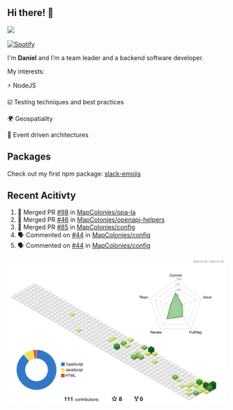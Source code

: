 ## Hi there! 👋

<p>
  <img src="https://github-readme-stats.vercel.app/api?username=syncush&theme=tokyonight">
</p>

[![Spotify](https://novatorem-rust.vercel.app/api/spotify)](https://open.spotify.com/user/syncush)

I'm **Daniel** and I'm a team leader and a backend software developer.

My interests:

⚡ NodeJS

☑️ Testing techniques and best practices

🌍 Geospatiality

🧠 Event driven architectures

## Packages
Check out my first npm package: [slack-emojis](https://www.npmjs.com/package/slack-emojis)

## Recent Acitivty
<!--START_SECTION:activity-->
1. 🎉 Merged PR [#98](https://github.com/MapColonies/opa-la/pull/98) in [MapColonies/opa-la](https://github.com/MapColonies/opa-la)
2. 🎉 Merged PR [#46](https://github.com/MapColonies/openapi-helpers/pull/46) in [MapColonies/openapi-helpers](https://github.com/MapColonies/openapi-helpers)
3. 🎉 Merged PR [#85](https://github.com/MapColonies/config/pull/85) in [MapColonies/config](https://github.com/MapColonies/config)
4. 🗣 Commented on [#44](https://github.com/MapColonies/config/pull/44#issuecomment-3127154200) in [MapColonies/config](https://github.com/MapColonies/config)
5. 🗣 Commented on [#44](https://github.com/MapColonies/config/pull/44#issuecomment-3126642390) in [MapColonies/config](https://github.com/MapColonies/config)
<!--END_SECTION:activity-->

![contrib](./profile-3d-contrib/profile-green-animate.svg)
